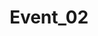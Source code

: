 ---
title: "Event_02"
address: ""
postalCode: ""
city: ""
label: ""
when: "22 September 2018"
description: ""
photos: ""
draft: true
important: false
association: ""
type: "events"
---